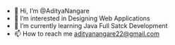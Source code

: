 - 👋 Hi, I’m @AdityaNangare
- 👀 I’m interested in Designing Web Applications
- 🌱 I’m currently learning Java Full Satck Development
- 📫 How to reach me adityanangare22@gmail.com

<!---
AdityaNangare/AdityaNangare is a ✨ special ✨ repository because its `README.md` (this file) appears on your GitHub profile.
You can click the Preview link to take a look at your changes.
--->
